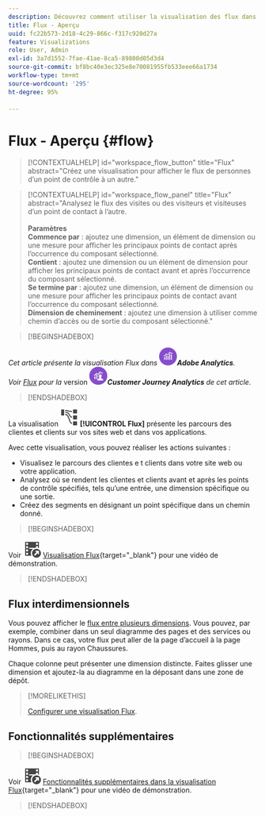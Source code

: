 ```yaml
---
description: Découvrez comment utiliser la visualisation des flux dans Analysis Workspace.
title: Flux - Aperçu
uuid: fc22b573-2d18-4c29-866c-f317c920d27a
feature: Visualizations
role: User, Admin
exl-id: 3a7d1552-7fae-41ae-8ca5-89800d05d3d4
source-git-commit: bf8bc40e3ec325e8e70081955fb533eee66a1734
workflow-type: tm+mt
source-wordcount: '295'
ht-degree: 95%

---
```


# Flux - Aperçu {#flow}

<!-- markdownlint-disable MD034 -->

>[!CONTEXTUALHELP]
>id="workspace_flow_button"
>title="Flux"
>abstract="Créez une visualisation pour afficher le flux de personnes d’un point de contrôle à un autre."

>[!CONTEXTUALHELP]
>id="workspace_flow_panel"
>title="Flux"
>abstract="Analysez le flux des visites ou des visiteurs et visiteuses d’un point de contact à l’autre.<br/><br/>**Paramètres &#x200B;**<br/>**Commence par** : ajoutez une dimension, un élément de dimension ou une mesure pour afficher les principaux points de contact après l’occurrence du composant sélectionné.<br/>**Contient** : ajoutez une dimension ou un élément de dimension pour afficher les principaux points de contact avant et après l’occurrence du composant sélectionné.<br/>**Se termine par** : ajoutez une dimension, un élément de dimension ou une mesure pour afficher les principaux points de contact avant l’occurrence du composant sélectionné.<br/>**Dimension de cheminement** : ajoutez une dimension à utiliser comme chemin d’accès ou de sortie du composant sélectionné."

<!-- markdownlint-enable MD034 -->


>[!BEGINSHADEBOX]

_Cet article présente la visualisation Flux dans_ ![AdobeAnalytics](/help/assets/icons/AdobeAnalytics.svg) _&#x200B;**Adobe Analytics**._<br/>_Voir [Flux](https://experienceleague.adobe.com/fr/docs/analytics-platform/using/cja-workspace/visualizations/flow/flow) pour la_ version ![CustomerJourneyAnalytics](/help/assets/icons/CustomerJourneyAnalytics.svg) _&#x200B;**Customer Journey Analytics** de cet article._

>[!ENDSHADEBOX]

La visualisation ![GraphPathing](/help/assets/icons/GraphPathing.svg) **[!UICONTROL Flux]** présente les parcours des clientes et clients sur vos sites web et dans vos applications.

Avec cette visualisation, vous pouvez réaliser les actions suivantes :

* Visualisez le parcours des clientes e t clients dans votre site web ou votre application.
* Analysez où se rendent les clientes et clients avant et après les points de contrôle spécifiés, tels qu’une entrée, une dimension spécifique ou une sortie.
* Créez des segments en désignant un point spécifique dans un chemin donné.



>[!BEGINSHADEBOX]

Voir ![VideoCheckedOut](/help/assets/icons/VideoCheckedOut.svg) [Visualisation Flux](https://video.tv.adobe.com/v/344222?quality=12&learn=on){target="_blank"} pour une vidéo de démonstration.

>[!ENDSHADEBOX]


## Flux interdimensionnels

Vous pouvez afficher le [flux entre plusieurs dimensions](/help/analyze/analysis-workspace/visualizations/c-flow/multi-dimensional-flow.md). Vous pouvez, par exemple, combiner dans un seul diagramme des pages et des services ou rayons. Dans ce cas, votre flux peut aller de la page d’accueil à la page Hommes, puis au rayon Chaussures.

Chaque colonne peut présenter une dimension distincte. Faites glisser une dimension et ajoutez-la au diagramme en la déposant dans une zone de dépôt.

>[!MORELIKETHIS]
>
>[Configurer une visualisation Flux](/help/analyze/analysis-workspace/visualizations/c-flow/create-flow.md).
>


## Fonctionnalités supplémentaires

>[!BEGINSHADEBOX]

Voir ![VideoCheckedOut](/help/assets/icons/VideoCheckedOut.svg) [Fonctionnalités supplémentaires dans la visualisation Flux](https://video.tv.adobe.com/v/24044?quality=12&learn=on){target="_blank"} pour une vidéo de démonstration.

>[!ENDSHADEBOX]


